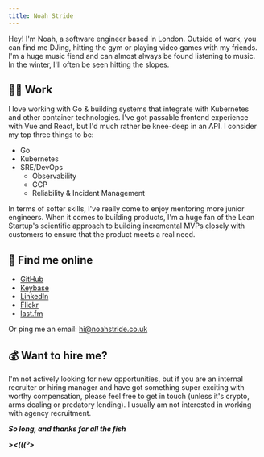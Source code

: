 ```yaml
---
title: Noah Stride
---
```


Hey! I'm Noah, a software engineer based in London. Outside of work, you can find me DJing, hitting the gym or playing video games with my friends. I'm a huge music fiend and can almost always be found listening to music. In the winter, I'll often be seen hitting the slopes.

## 👨‍💻 Work

I love working with Go & building systems that integrate with Kubernetes and other container technologies. I've got passable frontend experience with Vue and React, but I'd much rather be knee-deep in an API. I consider my top three things to be:

- Go
- Kubernetes
- SRE/DevOps
  - Observability
  - GCP
  - Reliability & Incident Management

In terms of softer skills, I've really come to enjoy mentoring more junior engineers. When it comes to building products, I'm a huge fan of the Lean Startup's scientific approach to building incremental MVPs closely with customers to ensure that the product meets a real need.

## 🤙 Find me online

- [GitHub](https://github.com/strideynet)
- [Keybase](https://keybase.io/strideynet)
- [LinkedIn](https://www.linkedin.com/in/noah-stride/)
- [Flickr](https://www.flickr.com/photos/nstride/)
- [last.fm](https://www.last.fm/user/noahstride)

Or ping me an email: hi@noahstride.co.uk

## 💰 Want to hire me?

I'm not actively looking for new opportunities, but if you are an internal recruiter or hiring manager and have got something super exciting with worthy compensation, please feel free to get in touch (unless it's crypto, arms dealing or predatory lending). I usually am not interested in working with agency recruitment.

***So long, and thanks for all the fish***

***><(((º>***